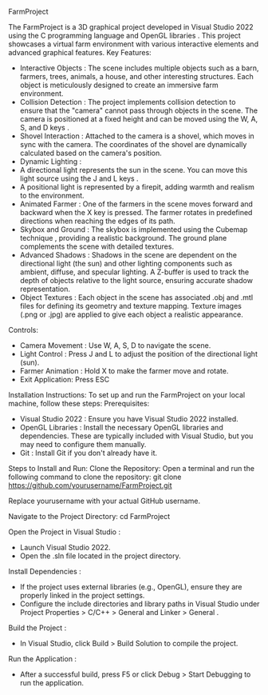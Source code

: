 FarmProject 

The FarmProject  is a 3D graphical project developed in Visual Studio 2022  using the C programming language  and OpenGL libraries . This project showcases a virtual farm environment with various interactive elements and advanced graphical features. 
Key Features: 
- Interactive Objects : The scene includes multiple objects such as a barn, farmers, trees, animals, a house, and other interesting structures. Each object is meticulously designed to create an immersive farm environment.
- Collision Detection : The project implements collision detection to ensure that the "camera" cannot pass through objects in the scene. The camera is positioned at a fixed height and can be moved using the W, A, S, and D keys .
- Shovel Interaction : Attached to the camera is a shovel, which moves in sync with the camera. The coordinates of the shovel are dynamically calculated based on the camera's position.
- Dynamic Lighting : 
 - A directional light  represents the sun in the scene. You can move this light source using the J and L keys .
 - A positional light  is represented by a firepit, adding warmth and realism to the environment.
- Animated Farmer : One of the farmers in the scene moves forward and backward when the X key is pressed. The farmer rotates in predefined directions when reaching the edges of its path.
- Skybox and Ground : The skybox is implemented using the Cubemap technique , providing a realistic background. The ground plane complements the scene with detailed textures.
- Advanced Shadows : Shadows in the scene are dependent on the directional light (the sun) and other lighting components such as ambient, diffuse, and specular lighting. A Z-buffer  is used to track the depth of objects relative to the light source, ensuring accurate shadow representation.
- Object Textures : Each object in the scene has associated .obj and .mtl files for defining its geometry and texture mapping. Texture images (.png or .jpg) are applied to give each object a realistic appearance.
     
Controls: 
- Camera Movement : Use W, A, S, D  to navigate the scene.
- Light Control : Press J  and L  to adjust the position of the directional light (sun).
- Farmer Animation : Hold X to make the farmer move and rotate.
- Exit Application: Press ESC

Installation Instructions:
To set up and run the FarmProject  on your local machine, follow these steps: 
Prerequisites: 
- Visual Studio 2022 : Ensure you have Visual Studio 2022 installed.
- OpenGL Libraries : Install the necessary OpenGL libraries and dependencies. These are typically included with Visual Studio, but you may need to configure them manually.
- Git : Install Git if you don't already have it.
     
Steps to Install and Run:
Clone the Repository: Open a terminal and run the following command to clone the repository: git clone https://github.com/yourusername/FarmProject.git
 
Replace yourusername with your actual GitHub username. 

Navigate to the Project Directory: cd FarmProject
 
Open the Project in Visual Studio : 
- Launch Visual Studio 2022.
- Open the .sln file located in the project directory.
     
Install Dependencies : 
- If the project uses external libraries (e.g., OpenGL), ensure they are properly linked in the project settings.
- Configure the include directories and library paths in Visual Studio under Project Properties > C/C++ > General  and Linker > General .
     
Build the Project : 
- In Visual Studio, click Build > Build Solution  to compile the project.
     
Run the Application : 
- After a successful build, press F5  or click Debug > Start Debugging  to run the application.
     
     
